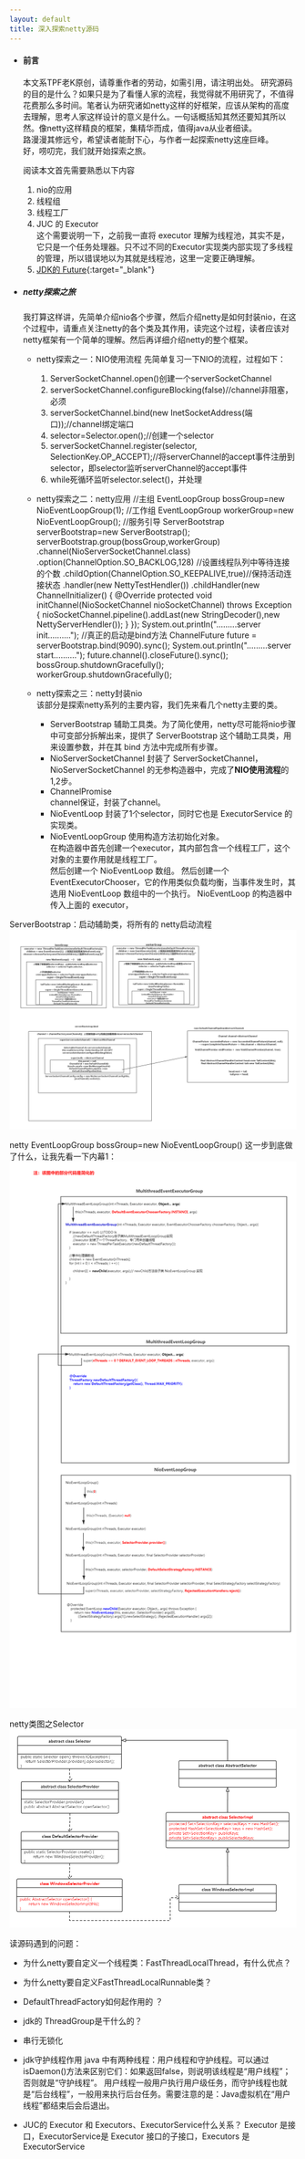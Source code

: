 ```yaml
---
layout: default
title: 深入探索netty源码
---
```


* #### 前言
  本文系TPF老K原创，请尊重作者的劳动，如需引用，请注明出处。
  研究源码的目的是什么？如果只是为了看懂人家的流程，我觉得就不用研究了，不值得花费那么多时间。笔者认为研究诸如netty这样的好框架，应该从架构的高度去理解，思考人家这样设计的意义是什么。一句话概括知其然还要知其所以然。像netty这样精良的框架，集精华而成，值得java从业者细读。  
  路漫漫其修远兮，希望读者能耐下心，与作者一起探索netty这座巨峰。  
  好，唠叨完，我们就开始探索之旅。  

  阅读本文首先需要熟悉以下内容
  1. nio的应用
  2. 线程组
  3. 线程工厂
  4. JUC 的 Executor  
       这个需要说明一下，之前我一直将 executor 理解为线程池，其实不是，它只是一个任务处理器。只不过不同的Executor实现类内部实现了多线程的管理，所以错误地以为其就是线程池，这里一定要正确理解。
  5. [JDK的 Future](https://www.cnblogs.com/GarfieldEr007/archive/2018/12/23/10166287.html){:target="_blank"}
  
  
  
* ##### netty探索之旅
    我打算这样讲，先简单介绍nio各个步骤，然后介绍netty是如何封装nio，在这个过程中，请重点关注netty的各个类及其作用，读完这个过程，读者应该对netty框架有一个简单的理解。然后再详细介绍netty的整个框架。
  * netty探索之一：NIO使用流程
      先简单复习一下NIO的流程，过程如下：
      1. ServerSocketChannel.open()创建一个serverSocketChannel
      2. serverSocketChannel.configureBlocking(false)//channel非阻塞，必须
      3. serverSocketChannel.bind(new InetSocketAddress(端口));//channel绑定端口
      4. selector=Selector.open();//创建一个selector
      5. serverSocketChannel.register(selector, SelectionKey.OP_ACCEPT);//将serverChannel的accept事件注册到selector，即selector监听serverChannel的accept事件
      6. while死循环监听selector.select()，并处理
  * netty探索之二：netty应用
      //主组
      EventLoopGroup bossGroup=new NioEventLoopGroup(1);
	  //工作组
      EventLoopGroup workerGroup=new NioEventLoopGroup();
	  //服务引导
      ServerBootstrap serverBootstrap=new ServerBootstrap();
      serverBootstrap.group(bossGroup,workerGroup)
      .channel(NioServerSocketChannel.class)
      .option(ChannelOption.SO_BACKLOG,128) //设置线程队列中等待连接的个数
      .childOption(ChannelOption.SO_KEEPALIVE,true)//保持活动连接状态
      .handler(new NettyTestHendler())
      .childHandler(new ChannelInitializer<NioSocketChannel>() {
        @Override
        protected void initChannel(NioSocketChannel nioSocketChannel) throws Exception {
          nioSocketChannel.pipeline().addLast(new StringDecoder(),new NettyServerHendler());
        }
      });
      System.out.println(".........server  init..........");
	  //真正的启动是bind方法
      ChannelFuture future = serverBootstrap.bind(9090).sync();
      System.out.println(".........server start..........");
      future.channel().closeFuture().sync();
      bossGroup.shutdownGracefully();
      workerGroup.shutdownGracefully();
	  
  * netty探索之三：netty封装nio  
      该部分是探索netty系列的主要内容，我们先来看几个netty主要的类。
	  * ServerBootstrap
	    辅助工具类。为了简化使用，netty尽可能将nio步骤中可变部分拆解出来，提供了 ServerBootstrap 这个辅助工具类，用来设置参数，并在其 bind 方法中完成所有步骤。
      * NioServerSocketChannel
	    封装了 ServerSocketChannel，NioServerSocketChannel 的无参构造器中，完成了**NIO使用流程**的1,2步。
	  * ChannelPromise  
        channel保证，封装了channel。
      * NioEventLoop
        封装了1个selector，同时它也是 ExecutorService 的实现类。
      * NioEventLoopGroup
        使用构造方法初始化对象。  
		在构造器中首先创建一个executor，其内部包含一个线程工厂，这个对象的主要作用就是线程工厂。  
		然后创建一个 NioEventLoop 数组。
		然后创建一个 EventExecutorChooser，它的作用类似负载均衡，当事件发生时，其选用 NioEventLoop 数组中的一个执行。
		NioEventLoop 的构造器中传入上面的 executor，
	  


 

 
 
 ServerBootstrap：启动辅助类，将所有的
netty启动流程
![netty启动流程](/assets/images/netty_start_flow.png)

netty
EventLoopGroup bossGroup=new NioEventLoopGroup()
这一步到底做了什么，让我先看一下内幕1：
![netty之EventLoopGroup](/assets/images/netty-class-NioEventLoopGroup.png)

netty类图之Selector
![netty类图之Selector](/assets/images/netty-class-Selector.png)

读源码遇到的问题：
* 为什么netty要自定义一个线程类：FastThreadLocalThread，有什么优点？
* 为什么netty要自定义FastThreadLocalRunnable类？
* DefaultThreadFactory如何起作用的 ？
* jdk的 ThreadGroup是干什么的？
* 串行无锁化




* jdk守护线程作用
 java 中有两种线程：用户线程和守护线程。可以通过isDaemon()方法来区别它们：如果返回false，则说明该线程是“用户线程”；否则就是“守护线程”。
 用户线程一般用户执行用户级任务，而守护线程也就是“后台线程”，一般用来执行后台任务。需要注意的是：Java虚拟机在“用户线程”都结束后会后退出。
 
 
* JUC的 Executor 和 Executors、ExecutorService什么关系？
  Executor 是接口，ExecutorService是 Executor 接口的子接口，Executors 是 ExecutorService


